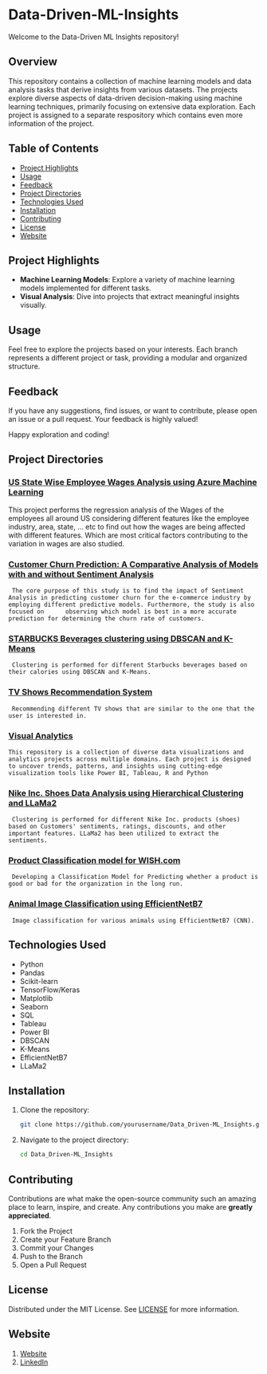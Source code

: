 # Data-Driven-ML-Insights
Welcome to the Data-Driven ML Insights repository!

## Overview
This repository contains a collection of machine learning models and data analysis tasks that derive insights from various datasets. The projects explore diverse aspects of data-driven decision-making using machine learning techniques, primarily focusing on extensive data exploration. Each project is assigned to a separate respository which contains even more information of the project.

## Table of Contents
- [Project Highlights](#project-highlights)
- [Usage](#usage)
- [Feedback](#feedback)
- [Project Directories](#project-directories)
- [Technologies Used](#technologies-used)
- [Installation](#installation)
- [Contributing](#contributing)
- [License](#license)
- [Website](#website)

## Project Highlights
- **Machine Learning Models**: Explore a variety of machine learning models implemented for different tasks.
- **Visual Analysis**: Dive into projects that extract meaningful insights visually.

## Usage
Feel free to explore the projects based on your interests. Each branch represents a different project or task, providing a modular and organized structure.

## Feedback
If you have any suggestions, find issues, or want to contribute, please open an issue or a pull request. Your feedback is highly valued!

Happy exploration and coding!

## Project Directories

### [US State Wise Employee Wages Analysis using Azure Machine Learning](https://github.com/GaneshKotaSLU/Data-Driven-ML-Insights/tree/9d5bcf105dafdab5d2d7c52d41aa5eb15bc8aeab/AZURE%20ML%20based%20Regression%20Analysis)
  This project performs the regression analysis of the Wages of the employees all around US considering different features like the employee industry, area, state, ... etc to find out how the wages are being affected with different features. Which are most critical factors contributing to the variation in wages are also studied.

### [Customer Churn Prediction: A Comparative Analysis of Models with and without Sentiment Analysis](https://github.com/GaneshKotaSLU/Data-Driven-ML-Insights/tree/9d5bcf105dafdab5d2d7c52d41aa5eb15bc8aeab/Customer%20Churn%20with%20and%20without%20Sentiment%20Analysis)

     The core purpose of this study is to find the impact of Sentiment Analysis in predicting customer churn for the e-commerce industry by employing different predictive models. Furthermore, the study is also focused on      observing which model is best in a more accurate prediction for determining the churn rate of customers.

### [STARBUCKS Beverages clustering using DBSCAN and K-Means](https://github.com/GaneshKotaSLU/Data-Driven-ML-Insights/tree/9d5bcf105dafdab5d2d7c52d41aa5eb15bc8aeab/Starbucks%20Beverage%20Analysis)
     Clustering is performed for different Starbucks beverages based on their calories using DBSCAN and K-Means.

### [TV Shows Recommendation System](https://github.com/GaneshKotaSLU/Data-Driven-ML-Insights/tree/9d5bcf105dafdab5d2d7c52d41aa5eb15bc8aeab/TV%20SHOW%20RECOMMENDATIONS%20SYSTEM)
     Recommending different TV shows that are similar to the one that the user is interested in.

### [Visual Analytics](https://github.com/GaneshKotaSLU/Data-Driven-ML-Insights/tree/9d5bcf105dafdab5d2d7c52d41aa5eb15bc8aeab/Visual-Analytics-main)
    This repository is a collection of diverse data visualizations and analytics projects across multiple domains. Each project is designed to uncover trends, patterns, and insights using cutting-edge visualization tools like Power BI, Tableau, R and Python

### [Nike Inc. Shoes Data Analysis using Hierarchical Clustering and LLaMa2](https://github.com/GaneshKotaSLU/Data-Driven-ML-Insights/tree/9d5bcf105dafdab5d2d7c52d41aa5eb15bc8aeab/NIKE%20SHOES%20ANALYTICAL%20INSIGHTS)

     Clustering is performed for different Nike Inc. products (shoes) based on Customers' sentiments, ratings, discounts, and other important features. LLaMa2 has been utilized to extract the sentiments.

### [Product Classification model for WISH.com](https://github.com/GaneshKotaSLU/Data-Driven-ML-Insights/tree/9d5bcf105dafdab5d2d7c52d41aa5eb15bc8aeab/E-commerce%20Analysis%20for%20WISH)

     Developing a Classification Model for Predicting whether a product is good or bad for the organization in the long run.

### [Animal Image Classification using EfficientNetB7](https://github.com/GaneshKotaSLU/Data-Driven-ML-Insights/tree/9d5bcf105dafdab5d2d7c52d41aa5eb15bc8aeab/Animal%20Image%20Classfication)
     Image classification for various animals using EfficientNetB7 (CNN).

## Technologies Used
- Python
- Pandas
- Scikit-learn
- TensorFlow/Keras
- Matplotlib
- Seaborn
- SQL
- Tableau
- Power BI
- DBSCAN
- K-Means
- EfficientNetB7
- LLaMa2

## Installation
1. Clone the repository:
    ```sh
    git clone https://github.com/yourusername/Data_Driven-ML_Insights.git
    ```
2. Navigate to the project directory:
    ```sh
    cd Data_Driven-ML_Insights
    ```
## Contributing
Contributions are what make the open-source community such an amazing place to learn, inspire, and create. Any contributions you make are **greatly appreciated**.

1. Fork the Project
2. Create your Feature Branch 
3. Commit your Changes
4. Push to the Branch
5. Open a Pull Request

## License
Distributed under the MIT License. See [LICENSE](https://github.com/GaneshKotaSLU/Data-Driven-ML-Insights/blob/9d5bcf105dafdab5d2d7c52d41aa5eb15bc8aeab/LICENSE) for more information.

## Website
1. [Website](https://www.ganeshkota.com)
2. [LinkedIn](https://www.linkedin.com/in/ganesh-kota/)
